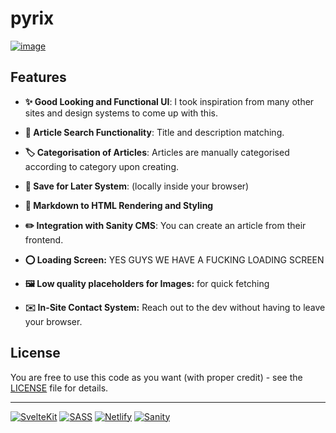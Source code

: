 # pyrix

[![image](https://user-images.githubusercontent.com/90166733/229889532-31b3f627-d0b8-4194-bd91-48293c667793.png)](https://notyasho.netlify.app/blogs)


## Features

- **✨ Good Looking and Functional UI**: I took inspiration from many other sites and design systems to come up with this.
  
- **🔎 Article Search Functionality**: Title and description matching.

- **🏷️ Categorisation of Articles**: Articles are manually categorised according to category upon creating.

- **🔖 Save for Later System**: (locally inside your browser)

- **📝 Markdown to HTML Rendering and Styling**

- **✏️ Integration with Sanity CMS**: You can create an article from their frontend.

- **⭕ Loading Screen:** YES GUYS WE HAVE A FUCKING LOADING SCREEN

- **🖼️ Low quality placeholders for Images:** for quick fetching

- **✉️ In-Site Contact System:** Reach out to the dev without having to leave your browser.


## License

You are free to use this code as you want (with proper credit) - see the [LICENSE](LICENSE) file for details.

---

[![SvelteKit](https://img.shields.io/badge/-SvelteKit-black?style=for-the-badge&logo=svelte&color=orangered&logoColor=white)](https://kit.svelte.dev/)
[![SASS](https://img.shields.io/badge/-SASS-black?style=for-the-badge&logo=sass&color=cc6699&logoColor=white)](https://sass-lang.com/)
[![Netlify](https://img.shields.io/badge/-Netlify-black?style=for-the-badge&logo=netlify&color=00c7b7&logoColor=white)](https://www.netlify.com/)
[![Sanity](https://img.shields.io/badge/-Sanity.io-black?style=for-the-badge&logo=pencil&color=orange&logoColor=white)](https://www.sanity.io/)

